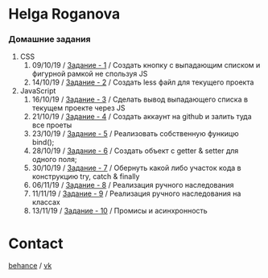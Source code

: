 # Helga Roganova
### Домашние задания
1. CSS
    1. 09/10/19 / [Задание - 1](https://fo-ox.github.io/1/) / Создать кнопку с выпадающим списком и фигурной рамкой не спользуя JS
    2. 14/10/19 / [Задание - 2](https://fo-ox.github.io/2/styles.less) / Создать less файл для текущего проекта
2. JavaScript
    1. 16/10/19 / [Задание - 3](https://fo-ox.github.io/3/) / Сделать вывод выпадающего списка в текущем проекте через JS
    2. 21/10/19 / [Задание - 4](https://fo-ox.github.io) / Создать аккаунт на github и залить туда все проеты
    3. 23/10/19 / [Задание - 5](https://codepen.io/fo_ox/pen/NWWareb) / Реализовать собственную функицю bind();
    4. 28/10/19 / [Задание - 6](https://codepen.io/fo_ox/pen/eYYMvxG) / Создать объект с getter & setter для одного поля;
    5. 30/10/19 / [Задание - 7](https://codepen.io/fo_ox/pen/eYYMvxG) / Обернуть какой либо участок кода в конструкцию try, catch & finally
    6. 06/11/19 / [Задание - 8](https://codepen.io/fo_ox/pen/zYYLqPE) / Реализация ручного наследования
    7. 11/11/19 / [Задание - 9](https://codepen.io/fo_ox/pen/QWWVgrv) / Реализация ручного наследования на классах
    8. 13/11/19 / [Задание - 10](https://fo-ox.github.io/10/) / Промисы и асинхронность

# Contact
[behance](https://www.behance.net/roganova0l482c) / [vk](https://vk.com/public_hlg)
